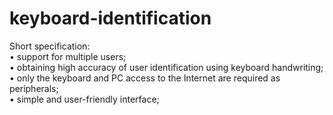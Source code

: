# keyboard-identification

Short specification:<br>
• support for multiple users; <br>
• obtaining high accuracy of user identification using keyboard handwriting; <br>
• only the keyboard and PC access to the Internet are required as peripherals; <br>
• simple and user-friendly interface; <br>
